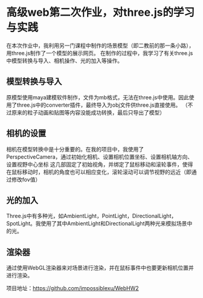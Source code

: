 # 高级web第二次作业，对three.js的学习与实践 #

在本次作业中，我利用另一门课程中制作的场景模型（即二教前的那一条小路），用three.js制作了一个模型的展示网页。
在制作的过程中，我学习了有关three.js中模型转换与导入、相机操作、光的加入等操作。


## 模型转换与导入 ##

原模型使用maya建模软件制作，文件为mb格式，无法在three.js中使用。因此使用了three.js中的converter插件，最终导入为obj文件供three.js直接使用。
（不过原来的粒子动画和贴图等内容没能成功转换，最后只导出了模型）

## 相机的设置 ##

相机在模型转换中是十分重要的。在我的项目中，我使用了PerspectiveCamera，通过初始化相机、设置相机位置坐标、设置相机轴方向、设置视野中心坐标
这几部固定了初始视角，并绑定了鼠标移动和滚轮事件，使得在鼠标移动时，相机的角度也可以相应变化，滚轮滚动可以调节视野的远近（即通过修改fov值）

## 光的加入 ##

Three.js中有多种光，如AmbientLight，PointLight，DirectionalLight，SpotLight。我使用了其中AmbientLight和DirectionalLight两种光来模拟场景中的光。

## 渲染器 ##

通过使用WebGL渲染器来对场景进行渲染，并在鼠标事件中也要更新相机位置并进行渲染。


项目地址：https://github.com/impossiblexu/WebHW2
